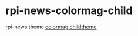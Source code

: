 # rpi-news-colormag-child
rpi-news theme 
[colormag childtheme](https://de.wordpress.org/themes/colormag/)
